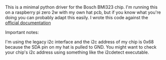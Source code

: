 This is a minimal python driver for the Bosch BMI323 chip. I'm running this on a raspberry pi zero 2w with
my own hat pcb, but if you know what you're doing you can probably adapt this easily. I wrote this code against the
[official documentation](https://www.bosch-sensortec.com/media/boschsensortec/downloads/datasheets/bst-bmi323-ds000.pdf)

Important notes:

I'm using the legacy i2c interface and the i2c address of my chip is 0x68 because the SDA pin on my hat is pulled to
GND. You might want to check your chip's i2c address using something like the i2cdetect executable.